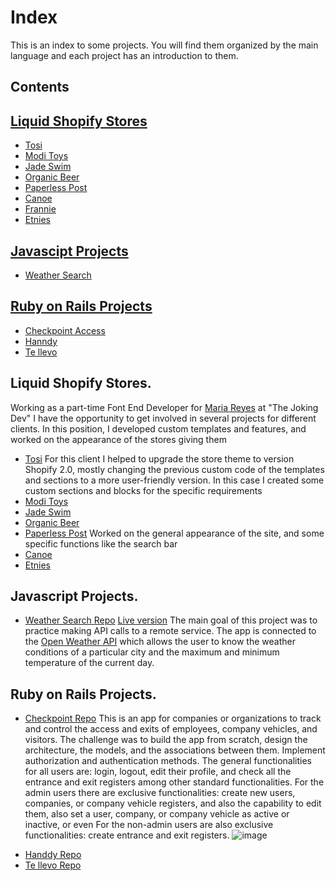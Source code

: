 # Index
This is an index to some projects. You will find them organized by the main language and each project has an introduction to them.

## Contents     
## [Liquid Shopify Stores](#shopify)
 * [Tosi](#tosi)
 * [Modi Toys](#modi)
 * [Jade Swim](#jade)
 * [Organic Beer](#organic)
 * [Paperless Post](#paperless)
 * [Canoe](#canoe)
 * [Frannie](#frannie)
 * [Etnies](#etnies)

## [Javascipt Projects](#js)
 * [Weather Search](#weather)
   
## [Ruby on Rails Projects](#ror)
 * [Checkpoint Access](#checkpoint) 
 * [Hanndy](#handdy)
 * [Te llevo](#tellevo)
     
<a name="shopify"></a>
## Liquid Shopify Stores.
Working as a part-time Font End Developer for [Maria Reyes](https://github.com/majovanilla) at "The Joking Dev" I have the opportunity to get involved in several projects for different clients.
In this position, I developed custom templates and features, and worked on the appearance of the stores giving them 
<a name="tosi"></a>
  * [Tosi](https://tosi.com/) For this client I helped to upgrade the store theme to version Shopify 2.0, mostly changing the previous custom code of the templates and sections to a more user-friendly version. 
 <a name="modi"></a> In this case I created some custom sections and blocks for the specific requirements 
  * [Modi Toys](https://www.moditoys.com/)
 <a name="jade"></a>
  * [Jade Swim](https://jadeswim.com/)
 <a name="organic"></a>
  * [Organic Beer](https://organicbeer.it/)
 <a name="paperless"></a>
  * [Paperless Post](https://www.paperlesspost.com/)
 <a name="canoe"></a> Worked on the general appearance of the site, and some specific functions like the search bar
  * [Canoe](https://shopcanoeclub.com/)
 <a name="etnies"></a>
  * [Etnies](https://etnies.com/)

<a name="js"></a>
## Javascript Projects.
<a name="weather"></a>
*   [Weather Search Repo](https://github.com/alan-vp/weatherSearch)
[Live version](https://cute-meerkat-09dd3b.netlify.app/)
The main goal of this project was to practice making API calls to a remote service. The app is connected to the [Open Weather API](https://openweathermap.org/api) which allows the user to know the weather conditions of a particular city and the maximum and minimum temperature of the current day.

<a name="ror"></a>
## Ruby on Rails Projects.
<a name="checkpoint"></a>
  * [Checkpoint Repo](https://github.com/alan-vp/checkpoint_access)
This is an app for companies or organizations to track and control the access and exits of employees, company vehicles, and visitors.
The challenge was to build the app from scratch, design the architecture, the models, and the associations between them. Implement authorization and authentication methods.
The general functionalities for all users are: login, logout, edit their profile, and check all the entrance and exit registers among other standard functionalities.
For the admin users there are exclusive functionalities: create new users, companies, or company vehicle registers, and also the capability to edit them, also set a user, company, or company vehicle as active or inactive, or even 
For the non-admin users are also exclusive functionalities: create entrance and exit registers.
![image](https://github.com/alan-vp/Index/assets/99031027/7eeb428c-7441-437a-91c8-e81c8b151a83)

   
<a name="handdy"></a>
  * [Handdy Repo](https://github.com/alan-vp/Handdy-App)
  <a name="tellevo"></a>
   * [Te llevo Repo](https://github.com/JuliJuarez/tellevo)
